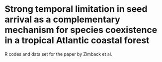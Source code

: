 # Strong temporal limitation in seed arrival as a complementary mechanism for species coexistence in a tropical Atlantic coastal forest

R codes and data set for the paper by Zimback et al.
